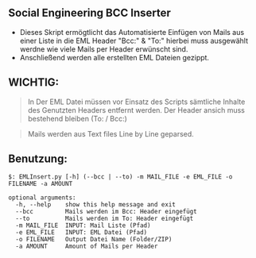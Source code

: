 ## Social Engineering BCC Inserter
- Dieses Skript ermögtlicht das Automatisierte Einfügen von Mails aus einer Liste in die EML Header "Bcc:" & "To:" hierbei muss ausgewählt werdne wie viele Mails per Header erwünscht sind.
- Anschließend werden alle erstellten EML Dateien gezippt.

## WICHTIG:
> In Der EML Datei müssen vor Einsatz des Scripts sämtliche Inhalte des Genutzten Headers entfernt werden. Der Header ansich muss bestehend bleiben (To: / Bcc:)

> Mails werden aus Text files Line by Line geparsed.

## Benutzung:
```
$: EMLInsert.py [-h] (--bcc | --to) -m MAIL_FILE -e EML_FILE -o FILENAME -a AMOUNT

optional arguments:
  -h, --help    show this help message and exit
  --bcc         Mails werden im Bcc: Header eingefügt
  --to          Mails werden im To: Header eingefügt
  -m MAIL_FILE  INPUT: Mail Liste (Pfad)
  -e EML_FILE   INPUT: EML Datei (Pfad)
  -o FILENAME   Output Datei Name (Folder/ZIP)
  -a AMOUNT     Amount of Mails per Header
```

